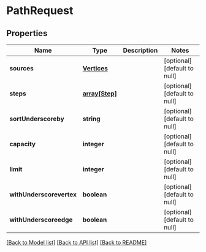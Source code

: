 # PathRequest

## Properties
Name | Type | Description | Notes
------------ | ------------- | ------------- | -------------
**sources** | [**Vertices**](Vertices.md) |  | [optional] [default to null]
**steps** | [**array[Step]**](Step.md) |  | [optional] [default to null]
**sortUnderscoreby** | **string** |  | [optional] [default to null]
**capacity** | **integer** |  | [optional] [default to null]
**limit** | **integer** |  | [optional] [default to null]
**withUnderscorevertex** | **boolean** |  | [optional] [default to null]
**withUnderscoreedge** | **boolean** |  | [optional] [default to null]

[[Back to Model list]](../README.md#documentation-for-models) [[Back to API list]](../README.md#documentation-for-api-endpoints) [[Back to README]](../README.md)


